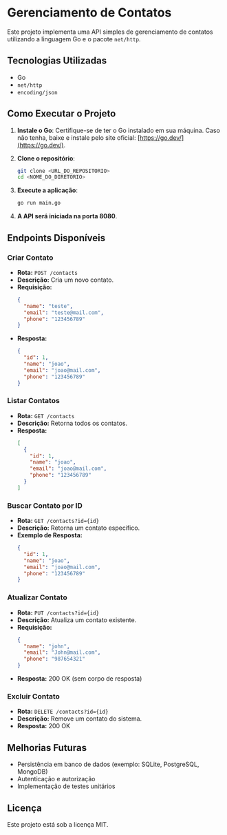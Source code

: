 # Gerenciamento de Contatos 

Este projeto implementa uma API simples de gerenciamento de contatos utilizando a linguagem Go e o pacote `net/http`.

## Tecnologias Utilizadas
- Go
- `net/http`
- `encoding/json`

## Como Executar o Projeto

1. **Instale o Go**: Certifique-se de ter o Go instalado em sua máquina. Caso não tenha, baixe e instale pelo site oficial: [https://go.dev/](https://go.dev/).

2. **Clone o repositório**:
   ```sh
   git clone <URL_DO_REPOSITORIO>
   cd <NOME_DO_DIRETORIO>
   ```

3. **Execute a aplicação**:
   ```sh
   go run main.go
   ```

4. **A API será iniciada na porta 8080**.

## Endpoints Disponíveis

### Criar Contato
- **Rota:** `POST /contacts`
- **Descrição:** Cria um novo contato.
- **Requisição:**
  ```json
  {
    "name": "teste",
    "email": "teste@mail.com",
    "phone": "123456789"
  }
  ```
- **Resposta:**
  ```json
  {
    "id": 1,
    "name": "joao",
    "email": "joao@mail.com",
    "phone": "123456789"
  }
  ```

### Listar Contatos
- **Rota:** `GET /contacts`
- **Descrição:** Retorna todos os contatos.
- **Resposta:**
  ```json
  [
    {
      "id": 1,
      "name": "joao",
      "email": "joao@mail.com",
      "phone": "123456789"
    }
  ]
  ```

### Buscar Contato por ID
- **Rota:** `GET /contacts?id={id}`
- **Descrição:** Retorna um contato específico.
- **Exemplo de Resposta:**
  ```json
  {
    "id": 1,
    "name": "joao",
    "email": "joao@mail.com",
    "phone": "123456789"
  }
  ```
### Atualizar Contato
- **Rota:** `PUT /contacts?id={id}`
- **Descrição:** Atualiza um contato existente.
- **Requisição:**
  ```json
  {
    "name": "john",
    "email": "John@mail.com",
    "phone": "987654321"
  }
  ```
- **Resposta:** 200 OK (sem corpo de resposta)

### Excluir Contato
- **Rota:** `DELETE /contacts?id={id}`
- **Descrição:** Remove um contato do sistema.
- **Resposta:** 200 OK 

## Melhorias Futuras
- Persistência em banco de dados (exemplo: SQLite, PostgreSQL, MongoDB)
- Autenticação e autorização
- Implementação de testes unitários

## Licença
Este projeto está sob a licença MIT.
